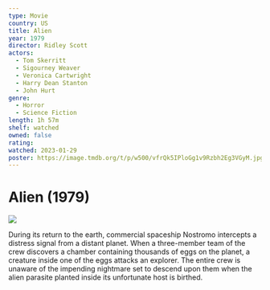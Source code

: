 ```yaml
---
type: Movie
country: US
title: Alien
year: 1979
director: Ridley Scott
actors:
  - Tom Skerritt
  - Sigourney Weaver
  - Veronica Cartwright
  - Harry Dean Stanton
  - John Hurt
genre:
  - Horror
  - Science Fiction
length: 1h 57m
shelf: watched
owned: false
rating:
watched: 2023-01-29
poster: https://image.tmdb.org/t/p/w500/vfrQk5IPloGg1v9Rzbh2Eg3VGyM.jpg
---
```


# Alien (1979)

![](https://image.tmdb.org/t/p/w500/vfrQk5IPloGg1v9Rzbh2Eg3VGyM.jpg)

During its return to the earth, commercial spaceship Nostromo intercepts a distress signal from a distant planet. When a three-member team of the crew discovers a chamber containing thousands of eggs on the planet, a creature inside one of the eggs attacks an explorer. The entire crew is unaware of the impending nightmare set to descend upon them when the alien parasite planted inside its unfortunate host is birthed.
